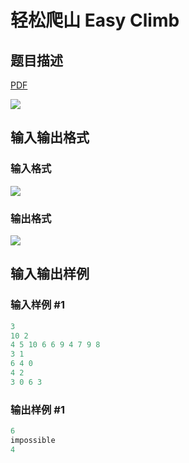 # 轻松爬山 Easy Climb

## 题目描述

[problemUrl]: https://uva.onlinejudge.org/index.php?option=com_onlinejudge&Itemid=8&category=243&page=show_problem&problem=3322

[PDF](https://uva.onlinejudge.org/external/121/p12170.pdf)

![](https://cdn.luogu.com.cn/upload/vjudge_pic/UVA12170/b72bba61bc9ea7e086d38d2165aff1f53663d567.png)

## 输入输出格式

### 输入格式

![](https://cdn.luogu.com.cn/upload/vjudge_pic/UVA12170/9fa6cce6a8ce12d554ca10633d91f098fd8e56a6.png)

### 输出格式

![](https://cdn.luogu.com.cn/upload/vjudge_pic/UVA12170/9cf43f1387d790efcfbc435b7605e22bb9fc6bae.png)

## 输入输出样例

### 输入样例 #1

```cpp
3
10 2
4 5 10 6 6 9 4 7 9 8
3 1
6 4 0
4 2
3 0 6 3
```


### 输出样例 #1

```cpp
6
impossible
4
```


